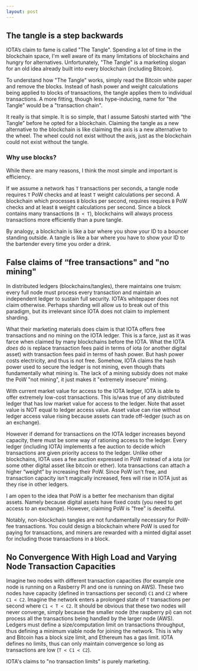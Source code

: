 ```yaml
---
layout: post
---
```


## The tangle is a step backwards

IOTA’s claim to fame is called "The Tangle". Spending a lot of time in the blockchain space, I'm well aware of its many limitations of blockchains and hungry for alternatives. Unfortunately, "The Tangle" is a marketing slogan for an old idea already built into every blockchain (including Bitcoin).

To understand how "The Tangle" works, simply read the Bitcoin white paper and remove the blocks. Instead of hash power and weight calculations being applied to blocks of transactions, the tangle applies them to individual transactions. A more fitting, though less hype-inducing, name for "the Tangle" would be a "transaction chain".

It really is that simple. It is so simple, that I assume Satoshi started with “the Tangle” before he opted for a blockchain. Claiming the tangle as a new alternative to the blockchain is like claiming the axis is a new alternative to the wheel. The wheel could not exist without the axis, just as the blockchain could not exist without the tangle.

### Why use blocks?

While there are many reasons, I think the most simple and important is efficiency.

If we assume a network has `T` transactions per seconds, a tangle node requires `T` PoW checks and at least `T` weight calculations per second. A blockchain which processes `B` blocks per second, requires requires `B` PoW checks and at least `B` weight calculations per second. Since a block contains many transactions (`B < T`), blockchains will always process transactions more efficiently than a pure tangle.

By analogy, a blockchain is like a bar where you show your ID to a bouncer standing outside. A tangle is like a bar where you have to show your ID to the bartender every time you order a drink.

## False claims of “free transactions" and "no mining"

In distributed ledgers (blockchains/tangles), there maintains one truism: every full node must process every transaction and maintain an independent ledger to sustain full security.  IOTA’s whitepaper does not claim otherwise. Perhaps sharding will allow us to break out of this paradigm, but its irrelevant since IOTA does not claim to implement sharding.

What their marketing materials does claim is that IOTA offers free transactions and no mining on the IOTA ledger. This is a farce, just as it was farce when claimed by many blockchains before the IOTA. What the IOTA *does* do is replace transaction fees paid in terms of iota (or another digital asset) with transaction fees paid in terms of hash power. But hash power costs electricity, and thus is not free. Somehow, IOTA claims the hash power used to secure the ledger is not mining, even though thats fundamentally what mining is. The lack of a mining subsidy does not make the PoW "not mining", it just makes it "extremely insecure" mining.

With current market value for access to the IOTA ledger, IOTA is able to offer extremely low-cost transactions. This is/was true of any distributed ledger that has low market value for access to the ledger. Note that asset value is NOT equal to ledger access value. Asset value can rise without ledger access value rising because assets can trade off-ledger (such as on an exchange).

However if demand for transactions on the IOTA ledger increases beyond capacity, there must be some way of rationing access to the ledger. Every ledger (including IOTA) implements a fee auction to decide which transactions are given priority access to the ledger. Unlike other blockchains, IOTA uses a fee auction  expressed in PoW instead of a iota (or some other digital asset like bitcoin or ether). Iota transactions can attach a higher “weight” by increasing their PoW. Since PoW isn’t free, and transaction capacity isn't magically increased, fees will rise in IOTA just as they rise in other ledgers.

I am open to the idea that PoW is a better fee mechanism than digital assets. Namely because digital assets have fixed costs (you need to get access to an exchange). However, claiming PoW is "free" is deceitful.

Notably, non-blockchain tangles are not fundamentally necessary for PoW-fee transactions. You could design a blockchain where PoW is used for paying for transactions, and miners are rewarded with a minted digital asset for including those transactions in a block.

## No Convergence With High Load and Varying Node Transaction Capacities

Imagine two nodes with different transaction capacities (for example one node is running on a Rasberry PI and one is running on AWS). These two nodes have capacity (defined in transactions per second) `C1` and `C2` where `C1 < C2`. Imagine the network enters a prolonged state of `T` transactions per second where `C1 < T < C2`. It should be obvious that these two nodes will never converge, simply because the smaller node (the raspberry pi) can not process all the transactions being handled by the larger node (AWS). Ledgers must define a size/computation limit on transactions throughput, thus defining a minimum viable node for joining the network. This is why and Bitcoin has a block size limit, and Ethereum has a gas limit. IOTA defines no limits, thus can only maintain convergence so long as transactions are low (`T < C1 < C2`).

IOTA's claims to "no transaction limits" is purely marketing.
